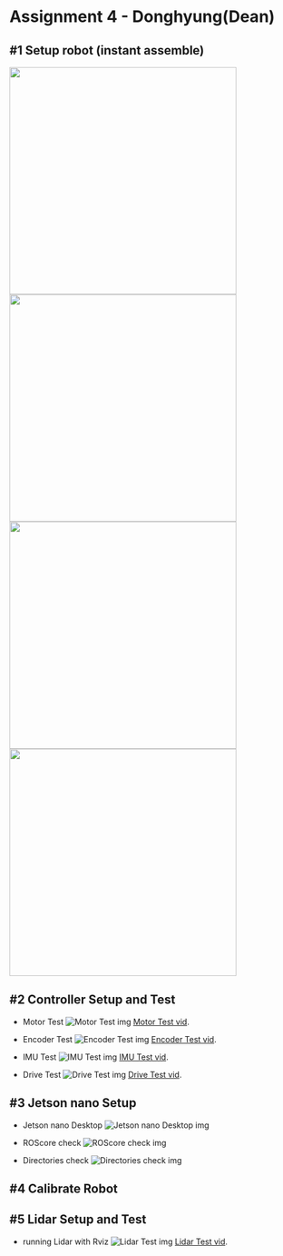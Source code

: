 # Assignment 4 - Donghyung(Dean)

## #1 Setup robot (instant assemble)
<img src="./images/rover.jpg" width="400" height="400"/><img src="./images/front.jpg" width="400" height="400"/>
<img src="./images/side.jpg" width="400" height="400"/>
<img src="./images/top.png" width="400" height="400"/>

## #2 Controller Setup and Test

* Motor Test
![Motor Test img](./images/motor.png)
[Motor Test vid](https://youtu.be/NaodVQfLnjE).

* Encoder Test
![Encoder Test img](./images/encoder.png)
[Encoder Test vid](https://youtu.be/NaodVQfLnjE).

* IMU Test
![IMU Test img](./images/IMU.png)
[IMU Test vid](https://youtu.be/NaodVQfLnjE).

* Drive Test
![Drive Test img](./images/drive.png)
[Drive Test vid](https://youtu.be/NaodVQfLnjE).

## #3 Jetson nano Setup

* Jetson nano Desktop
![Jetson nano Desktop img](./images/desktop.png)

* ROScore check
![ROScore check img](./images/ROS.png)

* Directories check
![Directories check img](./images/directories.png)

## #4 Calibrate Robot

## #5 Lidar Setup and Test

* running Lidar with Rviz
![Lidar Test img](./images/lidar.png)
[Lidar Test vid](https://youtu.be/NaodVQfLnjE).

